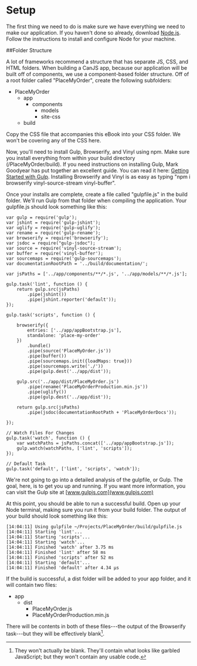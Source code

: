 # Setup <a name="setup"></a>

The first thing we need to do is make sure we have everything we need to make our application. If you haven't done so already, download [Node.js](http://nodejs.org/). Follow the instructions to install and configure Node for your machine.
	
##Folder Structure

A lot of frameworks recommend a structure that has separate JS, CSS, and HTML folders. When building a CanJS app, because our application will be built off of components, we use a component-based folder structure. Off of a root folder called "PlaceMyOrder", create the following subfolders:

- PlaceMyOrder
	- app
        - components
    	   - models
    	   - site-css
	- build

Copy the CSS file that accompanies this eBook into your CSS folder. We won't be covering any of the CSS here.

Now, you'll need to install Gulp, Browserify, and Vinyl using npm. Make sure you install everything from within your build directory (/PlaceMyOrder/build). If you need instructions on installing Gulp, Mark Goodyear has put together an excellent guide. You can read it here: [Getting Started with Gulp](http://markgoodyear.com/2014/01/getting-started-with-gulp/). Installing Browserify and Vinyl is as easy as typing "npm i browserify vinyl-source-stream vinyl-buffer".

Once your installs are complete, create a file called "gulpfile.js" in the build folder. We'll run Gulp from that folder when compiling the application. Your gulpfile.js should look something like this:

    var gulp = require('gulp');
    var jshint = require('gulp-jshint');
    var uglify = require('gulp-uglify');
    var rename = require('gulp-rename');
    var browserify = require('browserify');
    var jsdoc = require("gulp-jsdoc");
    var source = require('vinyl-source-stream');
    var buffer = require('vinyl-buffer');
    var sourcemaps = require('gulp-sourcemaps');
    var documentationRootPath = '../build/documentation/';
    
    var jsPaths = ['../app/components/**/*.js', '../app/models/**/*.js'];
    
    gulp.task('lint', function () {
        return gulp.src(jsPaths)
            .pipe(jshint())
            .pipe(jshint.reporter('default'));
    });
    
    gulp.task('scripts', function () {
    
        browserify({
            entries: ['../app/appBootstrap.js'],
            standalone: 'place-my-order'
        })
            .bundle()
            .pipe(source('PlaceMyOrder.js'))
            .pipe(buffer())
            .pipe(sourcemaps.init({loadMaps: true}))
            .pipe(sourcemaps.write('./'))
            .pipe(gulp.dest('../app/dist'));
    
        gulp.src('../app/dist/PlaceMyOrder.js')
            .pipe(rename('PlaceMyOrderProduction.min.js'))
            .pipe(uglify())
            .pipe(gulp.dest('../app/dist'));
    
        return gulp.src(jsPaths)
            .pipe(jsdoc(documentationRootPath + 'PlaceMyOrderDocs'));
    
    });
    
    // Watch Files For Changes
    gulp.task('watch', function () {
        var watchPaths = jsPaths.concat(['../app/appBootstrap.js']);
        gulp.watch(watchPaths, ['lint', 'scripts']);
    });
    
    // Default Task
    gulp.task('default', ['lint', 'scripts', 'watch']);
    
We're not going to go into a detailed analysis of the gulpfile, or Gulp. The goal, here, is to get you up and running. If you want more information, you can visit the Gulp site at [www.gulpjs.com](www.gulpjs.com)

At this point, you should be able to run a successful build. Open up your Node terminal, making sure you run it from your build folder. The output of your build should look something like this:

    [14:04:11] Using gulpfile ~/Projects/PlaceMyOrder/build/gulpfile.js
    [14:04:11] Starting 'lint'...
    [14:04:11] Starting 'scripts'...
    [14:04:11] Starting 'watch'...
    [14:04:11] Finished 'watch' after 3.75 ms
    [14:04:11] Finished 'lint' after 58 ms
    [14:04:11] Finished 'scripts' after 52 ms
    [14:04:11] Starting 'default'...
    [14:04:11] Finished 'default' after 4.34 μs
    
If the build is successful, a dist folder will be added to your app folder, and it will contain two files:

- app
    - dist
        - PlaceMyOrder.js
        - PlaceMyOrderProduction.min.js

There will be contents in both of these files---the output of the Browserify task---but they will be effectively blank[^blank].

[^blank]: They won't actually be blank. They'll contain what looks like garbled JavaScript; but they won't contain any usable code.